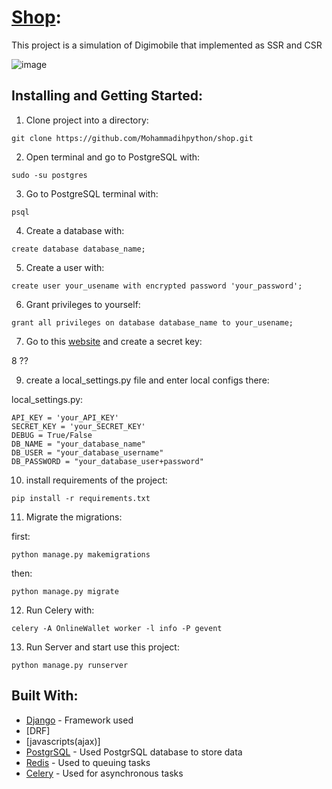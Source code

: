 # [Shop](https://bit.ly/3foHBZ0):
This project is a simulation of Digimobile that implemented as SSR and CSR 




![image](https://github.com/Mohammadihpython/Shop-/blob/main/images/Shot%200120.png)
## Installing and Getting Started:

1. Clone project into a directory:

```shell script
git clone https://github.com/Mohammadihpython/shop.git
```
2. Open terminal and go to PostgreSQL with:  

```shell script
sudo -su postgres
```
3. Go to PostgreSQL terminal with:

```shell script
psql
```
4. Create a database with: 

```shell script
create database database_name;
```
5. Create a user with:

```shell script
create user your_usename with encrypted password 'your_password';
```

6. Grant privileges to yourself:

```shell script
grant all privileges on database database_name to your_usename;
```

7. Go to this [website](https://miniwebtool.com/django-secret-key-generator/) and create a secret key:

8 ??

9. create a local_settings.py file and enter local configs there:

local_settings.py:
```shell script
API_KEY = 'your_API_KEY'
SECRET_KEY = 'your_SECRET_KEY'
DEBUG = True/False
DB_NAME = "your_database_name"
DB_USER = "your_database_username"
DB_PASSWORD = "your_database_user+password"
```

10. install requirements of the project:
```shell script
pip install -r requirements.txt
```

11. Migrate the migrations:

first:
```shell script
python manage.py makemigrations
```
then:
```shell script
python manage.py migrate
```
12. Run Celery with:
```shell script
celery -A OnlineWallet worker -l info -P gevent
```
13. Run Server and start use this project:
```shell script
python manage.py runserver
```
## Built With:
* [Django](https://www.djangoproject.com/) - Framework used
* [DRF]
* [javascripts(ajax)]
* [PostgrSQL](https://www.postgresql.org) - Used PostgrSQL database to store data
* [Redis](https://www.redis.io) - Used to queuing tasks
* [Celery](http://www.celeryproject.org/) - Used for asynchronous tasks
